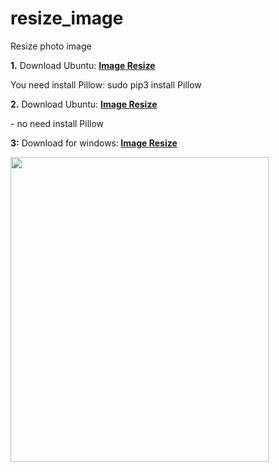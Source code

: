 # resize_image
Resize photo image
<p><strong>1.</strong> Download Ubuntu:&nbsp;<strong><a href="https://github.com/muharemovic/resize_image/raw/master/imageresize_1.0_all.deb">Image Resize</a></strong></p>
<p>You need install Pillow: sudo pip3 install Pillow</p>
<p><strong>2.</strong> Download Ubuntu:&nbsp;<strong><a href="https://github.com/muharemovic/resize_image/raw/master/imageresize_1.0_N_all.deb">Image Resize</a></strong></p>
<p>- no need install Pillow</p>
<p><strong>3:</strong> Download for windows:<strong>&nbsp;<a href="https://github.com/muharemovic/resize_image/raw/master/Resize%20Image.exe">Image Resize</a></strong></p>
<p><img src="https://www.dropbox.com/s/2pd35efc2r1k5zt/image.png?raw=1" alt="" width="413" height="488" /></p>
